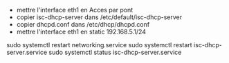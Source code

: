 - mettre l'interface eth1 en Acces par pont
- copier isc-dhcp-server dans /etc/default/isc-dhcp-server
- copier dhcpd.conf dans /etc/dhcp/dhcpd.conf
- mettre l'interface eth1 en static 192.168.5.1/24


sudo systemctl restart networking.service
sudo systemctl restart isc-dhcp-server.service
sudo systemctl status isc-dhcp-server.service

